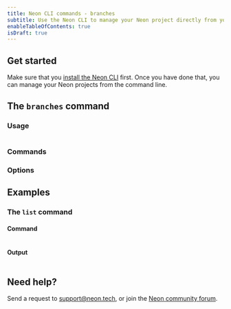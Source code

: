 ```yaml
---
title: Neon CLI commands - branches
subtitle: Use the Neon CLI to manage your Neon project directly from your terminal
enableTableOfContents: true
isDraft: true
---
```


## Get started

Make sure that you [install the Neon CLI](../neon-cli/get-started) first. Once you have done that, you can manage your Neon projects from the command line.

## The `branches` command

### Usage

```bash
```

### Commands

### Options

## Examples

### The `list` command

#### Command

```bash
```

#### Output

```bash
```

## Need help?

Send a request to [support@neon.tech](mailto:support@neon.tech), or join the [Neon community forum](https://community.neon.tech/).
